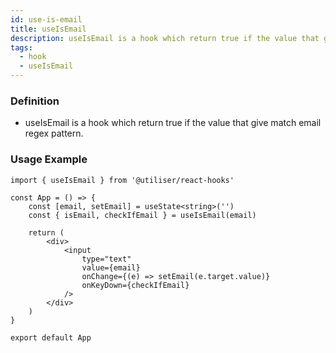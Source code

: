 ```yaml
---
id: use-is-email
title: useIsEmail
description: useIsEmail is a hook which return true if the value that give match email regex pattern.
tags:
  - hook
  - useIsEmail
---
```


### Definition

- useIsEmail is a hook which return true if the value that give match email regex pattern.

### Usage Example

```tsx
import { useIsEmail } from '@utiliser/react-hooks'

const App = () => {
	const [email, setEmail] = useState<string>('')
	const { isEmail, checkIfEmail } = useIsEmail(email)

	return (
		<div>
			<input
				type="text"
				value={email}
				onChange={(e) => setEmail(e.target.value)}
				onKeyDown={checkIfEmail}
			/>
		</div>
	)
}

export default App
```
